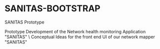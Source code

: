 # SANITAS-BOOTSTRAP
SANITAS Prototype

Prototype Development of the Network health monitoring Application "SANITAS" \ 
Conceptual Ideas for the front end UI of our network mapper "SANITAS" 
